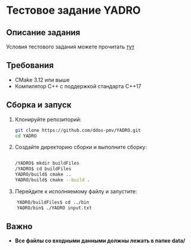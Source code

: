 # Тестовое задание YADRO

## Описание задания

Условия тестового задания можете прочитать [тут](./Тестовое%20задание%20С++.docx)

## Требования

- CMake 3.12 или выше
- Компилятор C++ с поддержкой стандарта C++17

## Сборка и запуск

1. Клонируйте репозиторий:
   ```sh
   git clone https://github.com/ddos-pmv/YADRO.git
   cd YADRO
   ```
2. Создайте директорию сборки и выполните сборку:

   ```bash

   /YADRO$ mkdir buildFiles
   /YADRO$ cd buildFiles
   YADRO/build$ cmake ..
   YADRO/build$ cmake --build .
   ```

3. Перейдите к исполняемому файлу и запустите:

```bash
    YADRO/buildFiles$ cd ../bin
    YADRO/bin$ ./YADRO input.txt
```

## Важно

- **Все файлы со входными данными должны лежать в папке data/**

